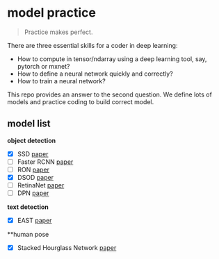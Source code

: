 # model practice

> Practice makes perfect.

There are three essential skills for a coder in deep learning:

- How to compute in tensor/ndarray using a deep learning tool, say, pytorch or mxnet?
- How to define a neural network quickly and correctly?
- How to train a neural network?

This repo provides an answer to the second question. We define lots of models and practice coding to build correct model.


## model list
**object detection**
- [x] SSD [paper](http://arxiv.org/pdf/1512.02325.pdf)
- [ ] Faster RCNN [paper](https://arxiv.org/pdf/1506.01497.pdf)
- [ ] RON [paper](https://arxiv.org/pdf/1707.01691.pdf)
- [x] DSOD [paper](https://arxiv.org/pdf/1708.01241.pdf)
- [ ] RetinaNet [paper](https://arxiv.org/pdf/1708.02002.pdf)
- [ ] DPN [paper](https://arxiv.org/pdf/1707.01629.pdf)

**text detection**
- [x] EAST [paper](https://arxiv.org/pdf/1704.03155v2.pdf)

**human pose
- [x] Stacked Hourglass Network [paper](https://arxiv.org/pdf/1603.06937.pdf)
